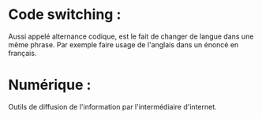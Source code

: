 # Code switching :
Aussi appelé alternance codique, est le fait de changer de langue dans une même phrase. Par exemple faire usage de l'anglais dans un énoncé en français.


# Numérique :
Outils de diffusion de l'information par l'intermédiaire d'internet. 
